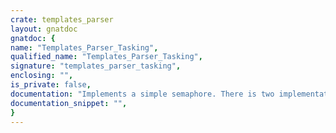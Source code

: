 ```yaml
---
crate: templates_parser
layout: gnatdoc
gnatdoc: {
name: "Templates_Parser_Tasking",
qualified_name: "Templates_Parser_Tasking",
signature: "templates_parser_tasking",
enclosing: "",
is_private: false,
documentation: "Implements a simple semaphore. There is two implementations for this\nunit, one that is based on a protected object that is required for\ntasking applications and one that does nothing (the tasking runtime is\nnot dragged in this configuration).",
documentation_snippet: "",
}
---
```

